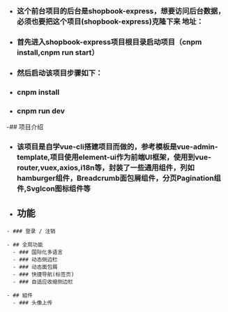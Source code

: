 - ### 这个前台项目的后台是shopbook-express，想要访问后台数据，必须也要把这个项目(shopbook-express)克隆下来 地址：
- ### 首先进入shopbook-express项目根目录启动项目（cnpm install,cnpm run start）
- ### 然后启动该项目步骤如下：
- ### cnpm install 
- ### cnpm run dev
-## 项目介绍
- ### 该项目是自学vue-cli搭建项目而做的，参考模板是vue-admin-template,项目使用element-ui作为前端UI框架，使用到vue-router,vuex,axios,i18n等，封装了一些通用组件，列如hamburger组件，Breadcrumb面包屑组件，分页Pagination组件,SvgIcon图标组件等


- ## 功能

```
- ### 登录 / 注销

- ## 全局功能
  - ### 国际化多语言
  - ### 动态侧边栏
  - ### 动态面包屑
  - ### 快捷导航(标签页) 
  - ### 自适应收缩侧边栏

- ## 組件
  - ### 头像上传
```


